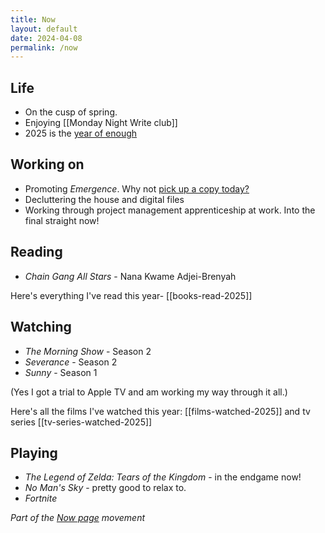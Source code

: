 ```yaml
---
title: Now
layout: default
date: 2024-04-08
permalink: /now
---
```


## Life

- On the cusp of spring.
- Enjoying [[Monday Night Write club]]
- 2025 is the [year of enough](https://www.davidralphlewis.co.uk/posts/2025-year-of-enough/)

## Working on

- Promoting *Emergence*. Why not [pick up a copy today?](https://www.davidralphlewis.co.uk/posts/announcing-emergence/)
- Decluttering the house and digital files
- Working through project management apprenticeship at work. Into the final straight now!

## Reading

- *Chain Gang All Stars* - Nana Kwame Adjei-Brenyah

Here's everything I've read this year- [[books-read-2025]]

## Watching

- *The Morning Show* - Season 2
- *Severance* - Season 2
- *Sunny* - Season 1

(Yes I got a trial to Apple TV and am working my way through it all.)

Here's all the films I've watched this year: [[films-watched-2025]] and tv series [[tv-series-watched-2025]]

## Playing

- *The Legend of Zelda: Tears of the Kingdom* - in the endgame now!
- *No Man's Sky* - pretty good to relax to.
- *Fortnite*

*Part of the <a href="https://nownownow.com/about" >Now page</a> movement*
